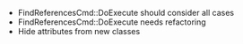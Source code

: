 * FindReferencesCmd::DoExecute should consider all cases
* FindReferencesCmd::DoExecute needs refactoring
* Hide attributes from new classes
